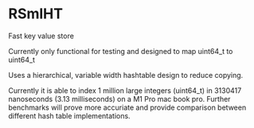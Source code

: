 # RSmlHT
Fast key value store

Currently only functional for testing and designed to map uint64_t to uint64_t

Uses a hierarchical, variable width hashtable design to reduce copying.

Currently it is able to index 1 million large integers (uint64_t) in 3130417 nanoseconds (3.13 milliseconds) on a M1 Pro mac book pro. Further benchmarks will prove more accuriate and provide comparison between different hash table implementations. 
